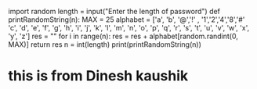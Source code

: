 import random
length = input("Enter the length of password")
def printRandomString(n):
    MAX = 25
    alphabet = ['a', 'b', '@','!' , '1','2','4','8','#' 'c', 'd', 'e', 'f', 'g',
                'h', 'i', 'j', 'k', 'l', 'm', 'n',
                'o', 'p', 'q', 'r', 's', 't', 'u',
                'v', 'w', 'x', 'y', 'z']
    res = ""
    for i in range(n):
        res = res + alphabet[random.randint(0, MAX)]
    return res
n = int(length)
print(printRandomString(n))
# this is from Dinesh kaushik
